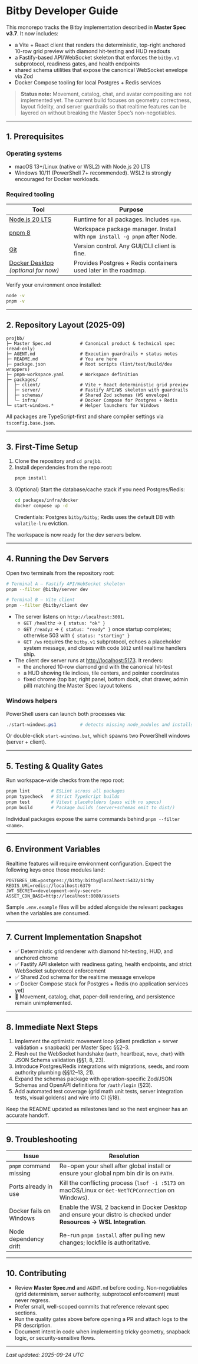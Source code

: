 # Bitby Developer Guide

This monorepo tracks the Bitby implementation described in **Master Spec v3.7**. It now includes:

- a Vite + React client that renders the deterministic, top-right anchored 10-row grid preview with diamond hit-testing and HUD readouts
- a Fastify-based API/WebSocket skeleton that enforces the `bitby.v1` subprotocol, readiness gates, and health endpoints
- shared schema utilities that expose the canonical WebSocket envelope via Zod
- Docker Compose tooling for local Postgres + Redis services

> **Status note:** Movement, catalog, chat, and avatar compositing are not implemented yet. The current build focuses on geometry correctness, layout fidelity, and server guardrails so that realtime features can be layered on without breaking the Master Spec’s non-negotiables.

---

## 1. Prerequisites

### Operating systems

- macOS 13+/Linux (native or WSL2) with Node.js 20 LTS
- Windows 10/11 (PowerShell 7+ recommended). WSL2 is strongly encouraged for Docker workloads.

### Required tooling

| Tool | Purpose |
| --- | --- |
| [Node.js 20 LTS](https://nodejs.org/) | Runtime for all packages. Includes `npm`.
| [pnpm 8](https://pnpm.io/installation) | Workspace package manager. Install with `npm install -g pnpm` after Node.
| [Git](https://git-scm.com/) | Version control. Any GUI/CLI client is fine.
| [Docker Desktop](https://www.docker.com/products/docker-desktop/) *(optional for now)* | Provides Postgres + Redis containers used later in the roadmap.

Verify your environment once installed:

```bash
node -v
pnpm -v
```

---

## 2. Repository Layout (2025-09)

```
projbb/
├─ Master Spec.md           # Canonical product & technical spec (read-only)
├─ AGENT.md                 # Execution guardrails + status notes
├─ README.md                # You are here
├─ package.json             # Root scripts (lint/test/build/dev wrappers)
├─ pnpm-workspace.yaml      # Workspace definition
├─ packages/
│  ├─ client/               # Vite + React deterministic grid preview
│  ├─ server/               # Fastify API/WS skeleton with guardrails
│  ├─ schemas/              # Shared Zod schemas (WS envelope)
│  └─ infra/                # Docker Compose for Postgres + Redis
└─ start-windows.*          # Helper launchers for Windows
```

All packages are TypeScript-first and share compiler settings via `tsconfig.base.json`.

---

## 3. First-Time Setup

1. Clone the repository and `cd projbb`.
2. Install dependencies from the repo root:
   ```bash
   pnpm install
   ```
3. (Optional) Start the database/cache stack if you need Postgres/Redis:
   ```bash
   cd packages/infra/docker
   docker compose up -d
   ```
   Credentials: Postgres `bitby/bitby`; Redis uses the default DB with `volatile-lru` eviction.

The workspace is now ready for the dev servers below.

---

## 4. Running the Dev Servers

Open two terminals from the repository root:

```bash
# Terminal A – Fastify API/WebSocket skeleton
pnpm --filter @bitby/server dev

# Terminal B – Vite client
pnpm --filter @bitby/client dev
```

- The server listens on `http://localhost:3001`.
  - `GET /healthz` → `{ status: "ok" }`
  - `GET /readyz` → `{ status: "ready" }` once startup completes; otherwise 503 with `{ status: "starting" }`
  - `GET /ws` requires the `bitby.v1` subprotocol, echoes a placeholder system message, and closes with code `1012` until realtime handlers ship.
- The client dev server runs at [http://localhost:5173](http://localhost:5173). It renders:
  - the anchored 10-row diamond grid with the canonical hit-test
  - a HUD showing tile indices, tile centers, and pointer coordinates
  - fixed chrome (top bar, right panel, bottom dock, chat drawer, admin pill) matching the Master Spec layout tokens

### Windows helpers

PowerShell users can launch both processes via:

```powershell
./start-windows.ps1         # detects missing node_modules and installs automatically
```

Or double-click `start-windows.bat`, which spawns two PowerShell windows (server + client).

---

## 5. Testing & Quality Gates

Run workspace-wide checks from the repo root:

```bash
pnpm lint        # ESLint across all packages
pnpm typecheck   # Strict TypeScript builds
pnpm test        # Vitest placeholders (pass with no specs)
pnpm build       # Package builds (server+schemas emit to dist/)
```

Individual packages expose the same commands behind `pnpm --filter <name>`.

---

## 6. Environment Variables

Realtime features will require environment configuration. Expect the following keys once those modules land:

```
POSTGRES_URL=postgres://bitby:bitby@localhost:5432/bitby
REDIS_URL=redis://localhost:6379
JWT_SECRET=<development-only-secret>
ASSET_CDN_BASE=http://localhost:8080/assets
```

Sample `.env.example` files will be added alongside the relevant packages when the variables are consumed.

---

## 7. Current Implementation Snapshot

- ✅ Deterministic grid renderer with diamond hit-testing, HUD, and anchored chrome
- ✅ Fastify API skeleton with readiness gating, health endpoints, and strict WebSocket subprotocol enforcement
- ✅ Shared Zod schema for the realtime message envelope
- ✅ Docker Compose stack for Postgres + Redis (no application services yet)
- 🚧 Movement, catalog, chat, paper-doll rendering, and persistence remain unimplemented.

---

## 8. Immediate Next Steps

1. Implement the optimistic movement loop (client prediction + server validation + snapback) per Master Spec §§2–3.
2. Flesh out the WebSocket handshake (`auth`, heartbeat, `move`, `chat`) with JSON Schema validation (§§1, 8, 23).
3. Introduce Postgres/Redis integrations with migrations, seeds, and room authority plumbing (§§12–13, 21).
4. Expand the schemas package with operation-specific Zod/JSON Schemas and OpenAPI definitions for `/auth/login` (§23).
5. Add automated test coverage (grid math unit tests, server integration tests, visual goldens) and wire into CI (§18).

Keep the README updated as milestones land so the next engineer has an accurate handoff.

---

## 9. Troubleshooting

| Issue | Resolution |
| --- | --- |
| `pnpm` command missing | Re-open your shell after global install or ensure your global npm bin dir is on `PATH`. |
| Ports already in use | Kill the conflicting process (`lsof -i :5173` on macOS/Linux or `Get-NetTCPConnection` on Windows). |
| Docker fails on Windows | Enable the WSL 2 backend in Docker Desktop and ensure your distro is checked under **Resources → WSL Integration**. |
| Node dependency drift | Re-run `pnpm install` after pulling new changes; lockfile is authoritative. |

---

## 10. Contributing

- Review **Master Spec.md** and `AGENT.md` before coding. Non-negotiables (grid determinism, server authority, subprotocol enforcement) must never regress.
- Prefer small, well-scoped commits that reference relevant spec sections.
- Run the quality gates above before opening a PR and attach logs to the PR description.
- Document intent in code when implementing tricky geometry, snapback logic, or security-sensitive flows.

---

*Last updated: 2025-09-24 UTC*
